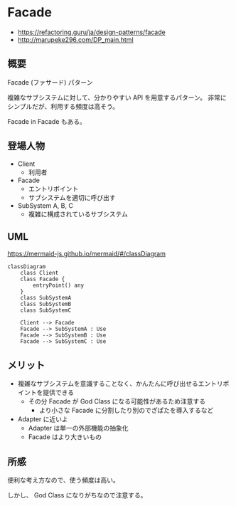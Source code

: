 
# Facade

- https://refactoring.guru/ja/design-patterns/facade
- http://marupeke296.com/DP_main.html

## 概要

Facade (ファサード) パターン

複雑なサブシステムに対して、分かりやすい API を用意するパターン。
非常にシンプルだが、利用する頻度は高そう。

Facade in Facade もある。

## 登場人物

- Client
  - 利用者
- Facade
  - エントリポイント
  - サブシステムを適切に呼び出す
- SubSystem A, B, C
  - 複雑に構成されているサブシステム


## UML

https://mermaid-js.github.io/mermaid/#/classDiagram

```mermaid
classDiagram
    class Client
    class Facade {
        entryPoint() any
    }
    class SubSystemA
    class SubSystemB
    class SubSystemC

    Client --> Facade
    Facade --> SubSystemA : Use
    Facade --> SubSystemB : Use
    Facade --> SubSystemC : Use
```

## メリット

- 複雑なサブシステムを意識することなく、かんたんに呼び出せるエントリポイントを提供できる
  - その分 Facade が God Class になる可能性があるため注意する
    - より小さな Facade に分割したり別のでざぱたを導入するなど
- Adapter に近いよ
  - Adapter は単一の外部機能の抽象化
  - Facade はより大きいもの

## 所感

便利な考え方なので、使う頻度は高い。

しかし、 God Class になりがちなので注意する。


